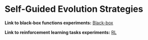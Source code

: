 # Self-Guided Evolution Strategies


**Link to black-box functions experiments:** [Black-box](https://github.com/IJCAI2020-SGES/SGES/tree/master/Black-box%20functions)

**Link to reinforcement learning tasks experiments:** [RL](https://github.com/IJCAI2020-SGES/SGES/tree/master/RL%20tasks)
